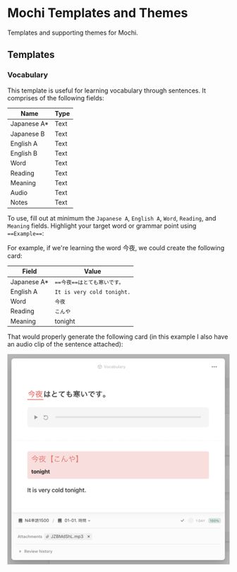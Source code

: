 # Mochi Templates and Themes
Templates and supporting themes for Mochi.

## Templates
### Vocabulary
This template is useful for learning vocabulary through sentences. It comprises of the following fields:

| Name | Type |
|------|------|
| Japanese A* | Text |
| Japanese B | Text |
| English A | Text |
| English B | Text |
| Word | Text |
| Reading | Text |
| Meaning | Text |
| Audio | Text |
| Notes | Text |

To use, fill out at minimum the `Japanese A`, `English A`, `Word`, `Reading`, and `Meaning` fields. Highlight your target word or grammar point using `==Example==`:

For example, if we're learning the word 今夜, we could create the following card:

| Field | Value |
|-------|-------|
| Japanese A* | `==今夜==はとても寒いです。` |
| English A | `It is very cold tonight.` |
| Word | `今夜` |
| Reading | `こんや` |
| Meaning | tonight |

That would properly generate the following card (in this example I also have an audio clip of the sentence attached):

![Vocabulary Example Screenshot](screenshots/vocabulary_example.png)
